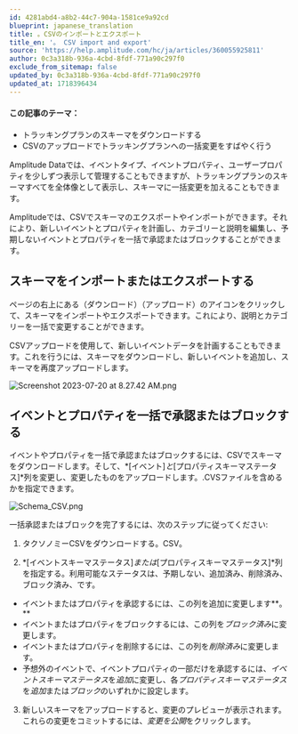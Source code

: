 ```yaml
---
id: 4281abd4-a8b2-44c7-904a-1581ce9a92cd
blueprint: japanese_translation
title: 。CSVのインポートとエクスポート
title_en: '。 CSV import and export'
source: 'https://help.amplitude.com/hc/ja/articles/360055925811'
author: 0c3a318b-936a-4cbd-8fdf-771a90c297f0
exclude_from_sitemap: false
updated_by: 0c3a318b-936a-4cbd-8fdf-771a90c297f0
updated_at: 1718396434
---
```

#### この記事のテーマ：

* トラッキングプランのスキーマをダウンロードする
* CSVのアップロードでトラッキングプランへの一括変更をすばやく行う

Amplitude Dataでは、イベントタイプ、イベントプロパティ、ユーザープロパティを少しずつ表示して管理することもできますが、トラッキングプランのスキーマすべてを全体像として表示し、スキーマに一括変更を加えることもできます。

Amplitudeでは、CSVでスキーマのエクスポートやインポートができます。それにより、新しいイベントとプロパティを計画し、カテゴリーと説明を編集し、予期しないイベントとプロパティを一括で承認またはブロックすることができます。

## スキーマをインポートまたはエクスポートする

ページの右上にある（ダウンロード）（アップロード）のアイコンをクリックして、スキーマをインポートやエクスポートできます。これにより、説明とカテゴリーを一括で変更することができます。

CSVアップロードを使用して、新しいイベントデータを計画することもできます。これを行うには、スキーマをダウンロードし、新しいイベントを追加し、スキーマを再度アップロードします。

![Screenshot 2023-07-20 at 8.27.42 AM.png](/docs/output/img/jp/screenshot-2023-07-20-at-8-27-42-am-png.png)

## イベントとプロパティを一括で承認またはブロックする

イベントやプロパティを一括で承認またはブロックするには、CSVでスキーマをダウンロードします。そして、*[イベント]*と*[プロパティスキーマステータス]*列を変更し、変更したものをアップロードします。.CVSファイルを含めるかを指定できます。

![Schema_CSV.png](/docs/output/img/jp/schema-csv-png.png)

一括承認またはブロックを完了するには、次のステップに従ってください:

1. タクソノミーCSVをダウンロードする。CSV。

2. *[イベントスキーマステータス]*または*[プロパティスキーマステータス]*列を指定する。利用可能なステータスは、予期しない、追加済み、削除済み、ブロック済み、です。

* イベントまたはプロパティを承認するには、この列を追加に変更します**。**
* イベントまたはプロパティをブロックするには、この列を*ブロック済み*に変更します。
* イベントまたはプロパティを削除するには、この列を*削除済み*に変更します。
* 予想外のイベントで、イベントプロパティの一部だけを承認するには、*イベントスキーマステータス*を*追加*に変更し、各*プロパティスキーマステータス*を*追加*または*ブロック*のいずれかに設定します。

3. 新しいスキーマをアップロードすると、変更のプレビューが表示されます。これらの変更をコミットするには、*変更を公開*をクリックします。